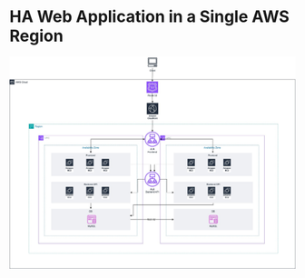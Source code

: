 # HA Web Application in a Single AWS Region

![](https://github.com/stangelov86/netea/blob/main/3-infra-layout/Infra.jpg)
